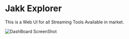 # Jakk Explorer

This is a Web UI for all Streaming Tools Available in market.


![DashBoard ScreenShot](/relative/path/to/img.jpg?raw=true "Optional Title")
